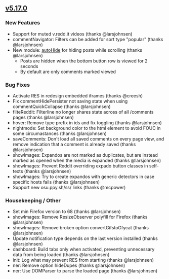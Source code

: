 ## [v5.17.0](https://github.com/honestbleeps/Reddit-Enhancement-Suite/releases/v5.17.0)

### New Features

- Support for muted v.redd.it videos (thanks @larsjohnsen)
- commentNavigator: Filters can be added for sort type "popular" (thanks @larsjohnsen)
- New module: [autoHide](https://www.reddit.com/#res:settings/autoHide) for hiding posts while scrolling (thanks @larsjohnsen)
  - Posts are hidden when the bottom button row is viewed for 2 seconds
  - By default are only comments marked viewed

### Bug Fixes

- Activate RES in redesign embedded iframes (thanks @creesh)
- Fix commentHidePersister not saving state when using commentQuickCollapse (thanks @larsjohnsen)
- filteReddit: Filterline no longer shares state across of all /comments pages (thanks @larsjohnsen)
- hover: Remove type prefix in ids and fix toggling (thanks @larsjohnsen)
- nightmode: Set background color to the html element to avoid FOUC in some circumastances (thanks @larsjohnsen)
- saveComments: Don't load all saved comments on every page view, and remove indication that a comment is already saved (thanks @larsjohnsen)
- showImages: Expandos are not marked as duplicates, but are instead marked as opened when the media is expanded (thanks @larsjohnsen)
- showImages: Prevent Reddit overriding expado button classes in self-texts (thanks @larsjohnsen)
- showImages: Try to create expandos with generic detectors in case specific hosts fails (thanks @larsjohnsen)
- Support new osu.ppy.sh/ss/ links (thanks @mcpower)

### Housekeeping / Other

- Set min Firefox version to 68 (thanks @larsjohnsen)
- showImages: Remove ResizeObserver polyfill for Firefox (thanks @larsjohnsen)
- showImages: Remove broken option convertGifstoGfycat (thanks @larsjohnsen)
- Update notification type depends on the last version installed (thanks @larsjohnsen)
- dashboard: Build tabs only when activated, preventing unnecessary data from being loaded (thanks @larsjohnsen)
- init: Log what may prevent RES from starting (thanks @larsjohnsen)
- ner: Remove option hideDupes (thanks @larsjohnsen)
- ner: Use DOMParser to parse the loaded page (thanks @larsjohnsen)
